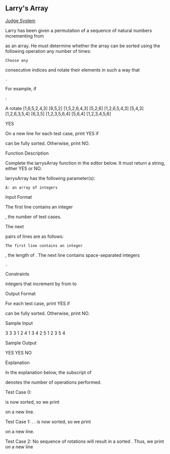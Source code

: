 ## Larry's Array

[Judge System](https://www.hackerrank.com/challenges/larrys-array/problem)

Larry has been given a permutation of a sequence of natural numbers incrementing from

as an array. He must determine whether the array can be sorted using the following operation any number of times:

    Choose any 

consecutive indices and rotate their elements in such a way that

    .

For example, if

:

A		rotate 
[1,6,5,2,4,3]	[6,5,2]
[1,5,2,6,4,3]	[5,2,6]
[1,2,6,5,4,3]	[5,4,3]
[1,2,6,3,5,4]	[6,3,5]
[1,2,3,5,6,4]	[5,6,4]
[1,2,3,4,5,6]

YES

On a new line for each test case, print YES if

can be fully sorted. Otherwise, print NO.

Function Description

Complete the larrysArray function in the editor below. It must return a string, either YES or NO.

larrysArray has the following parameter(s):

    A: an array of integers

Input Format

The first line contains an integer

, the number of test cases.

The next

pairs of lines are as follows:

    The first line contains an integer 

, the length of
.
The next line contains
space-separated integers

    .

Constraints

integers that increment by from to

Output Format

For each test case, print YES if

can be fully sorted. Otherwise, print NO.

Sample Input

3
3
3 1 2
4
1 3 4 2
5
1 2 3 5 4

Sample Output

YES
YES
NO

Explanation

In the explanation below, the subscript of

denotes the number of operations performed.

Test Case 0:

is now sorted, so we print

on a new line.

Test Case 1:
.
.
is now sorted, so we print

on a new line.

Test Case 2:
No sequence of rotations will result in a sorted
. Thus, we print on a new line
